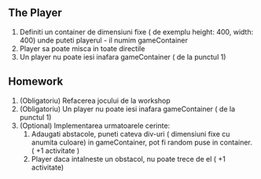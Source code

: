 ## The Player

1.  Definiti un container de dimensiuni fixe ( de exemplu height: 400, width: 400) unde puteti playerul - il numim gameContainer
2.  Player sa poate misca in toate directile
3.  Un player nu poate iesi inafara gameContainer ( de la punctul 1)


## Homework

1. (Obligatoriu) Refacerea jocului de la workshop 
2. (Obligatoriu) Un player nu poate iesi inafara gameContainer ( de la punctul 1)
2. (Optional) Implementarea urmatoarele cerinte:
    1. Adaugati abstacole, puneti cateva div-uri ( dimensiuni fixe cu anumita culoare) in gameContainer, pot fi random puse in container. ( +1 activitate )
    2. Player daca intalneste un obstacol, nu poate trece de el ( +1  activitate)
